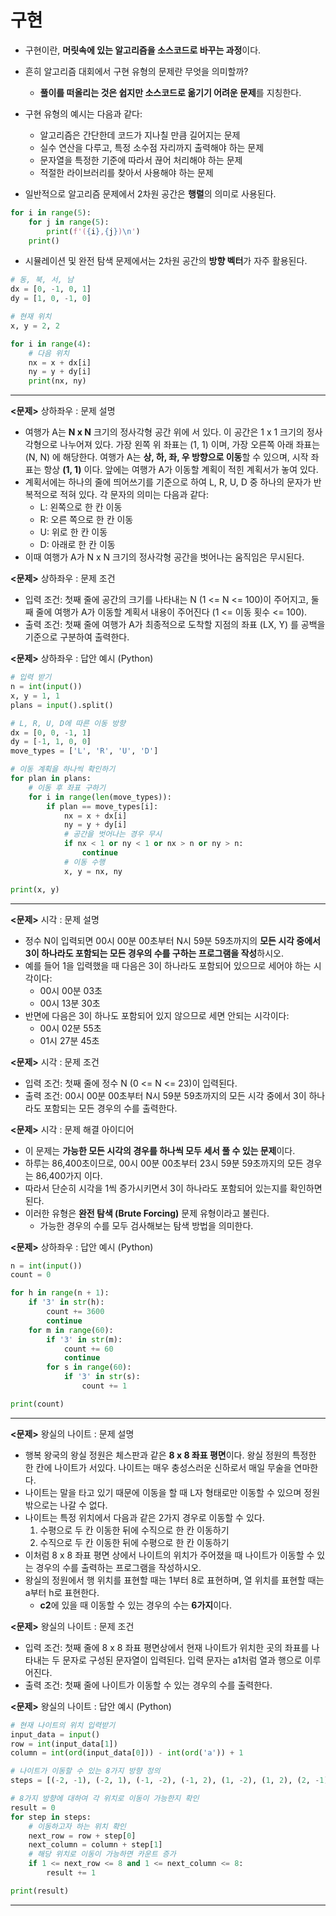 # 구현

- 구현이란, **머릿속에 있는 알고리즘을 소스코드로 바꾸는 과정**이다.
- 흔히 알고리즘 대회에서 구현 유형의 문제란 무엇을 의미할까?
    - **풀이를 떠올리는 것은 쉽지만 소스코드로 옮기기 어려운 문제**를 지칭한다.
- 구현 유형의 예시는 다음과 같다:
    - 알고리즘은 간단한데 코드가 지나칠 만큼 길어지는 문제
    - 실수 연산을 다루고, 특정 소수점 자리까지 출력해야 하는 문제
    - 문자열을 특정한 기준에 따라서 끊어 처리해야 하는 문제
    - 적절한 라이브러리를 찾아서 사용해야 하는 문제

- 일반적으로 알고리즘 문제에서 2차원 공간은 **행렬**의 의미로 사용된다.

```python
for i in range(5):
    for j in range(5):
        print(f'({i},{j})\n')
    print()
```

- 시뮬레이션 및 완전 탐색 문제에서는 2차원 공간의 **방향 벡터**가 자주 활용된다.

```python
# 동, 북, 서, 남
dx = [0, -1, 0, 1]
dy = [1, 0, -1, 0]

# 현재 위치
x, y = 2, 2

for i in range(4):
    # 다음 위치
    nx = x + dx[i]
    ny = y + dy[i]
    print(nx, ny)
```

---

**<문제>** 상하좌우 : 문제 설명

- 여행가 A는 **N x N** 크기의 정사각형 공간 위에 서 있다. 이 공간은 1 x 1 크기의 정사각형으로 나누어져 있다. 가장 왼쪽 위 좌표는 (1, 1) 이며, 가장 오른쪽 아래 좌표는 (N, N) 에
  해당한다. 여행가 A는 **상, 하, 좌, 우 방향으로 이동**할 수 있으며, 시작 좌표는 항상 **(1, 1)** 이다. 앞에는 여행가 A가 이동할 계획이 적힌 계획서가 놓여 있다.
- 계획서에는 하나의 줄에 띄어쓰기를 기준으로 하여 L, R, U, D 중 하나의 문자가 반복적으로 적혀 있다. 각 문자의 의미는 다음과 같다:
    - L: 왼쪽으로 한 칸 이동
    - R: 오른 쪽으로 한 칸 이동
    - U: 위로 한 칸 이동
    - D: 아래로 한 칸 이동
- 이때 여행가 A가 N x N 크기의 정사각형 공간을 벗어나는 움직임은 무시된다.

**<문제>** 상하좌우 : 문제 조건

- 입력 조건: 첫째 줄에 공간의 크기를 나타내는 N (1 <= N <= 100)이 주어지고, 둘째 줄에 여행가 A가 이동할 계획서 내용이 주어진다 (1 <= 이동 횟수 <= 100).
- 출력 조건: 첫째 줄에 여행가 A가 최종적으로 도착할 지점의 좌표 (LX, Y) 를 공백을 기준으로 구분하여 출력한다.

**<문제>** 상하좌우 : 답안 예시 (Python)

```python
# 입력 받기
n = int(input())
x, y = 1, 1
plans = input().split()

# L, R, U, D에 따른 이동 방향
dx = [0, 0, -1, 1]
dy = [-1, 1, 0, 0]
move_types = ['L', 'R', 'U', 'D']

# 이동 계획을 하나씩 확인하기
for plan in plans:
    # 이동 후 좌표 구하기
    for i in range(len(move_types)):
        if plan == move_types[i]:
            nx = x + dx[i]
            ny = y + dy[i]
            # 공간을 벗어나는 경우 무시
            if nx < 1 or ny < 1 or nx > n or ny > n:
                continue
            # 이동 수행
            x, y = nx, ny

print(x, y)
```

---

**<문제>** 시각 : 문제 설명

- 정수 N이 입력되면 00시 00분 00초부터 N시 59분 59초까지의 **모든 시각 중에서 3이 하나라도 포함되는 모든 경우의 수를 구하는 프로그램을 작성**하시오.
- 예를 들어 1을 입력했을 때 다음은 3이 하나라도 포함되어 있으므로 세어야 하는 시각이다:
    - 00시 00분 03초
    - 00시 13분 30초
- 반면에 다음은 3이 하나도 포함되어 있지 않으므로 세면 안되는 시각이다:
    - 00시 02분 55초
    - 01시 27분 45초

**<문제>** 시각 : 문제 조건

- 입력 조건: 첫째 줄에 정수 N (0 <= N <= 23)이 입력된다.
- 출력 조건: 00시 00분 00초부터 N시 59분 59초까지의 모든 시각 중에서 3이 하나라도 포함되는 모든 경우의 수를 출력한다.

**<문제>** 시각 : 문제 해결 아이디어

- 이 문제는 **가능한 모든 시각의 경우를 하나씩 모두 세서 풀 수 있는 문제**이다.
- 하루는 86,400초이므로, 00시 00분 00초부터 23시 59분 59초까지의 모든 경우는 86,400가지 이다.
- 따라서 단순히 시각을 1씩 증가시키면서 3이 하나라도 포함되어 있는지를 확인하면 된다.
- 이러한 유형은 **완전 탐색 (Brute Forcing)** 문제 유형이라고 불린다.
    - 가능한 경우의 수를 모두 검사해보는 탐색 방법을 의미한다.

**<문제>** 상하좌우 : 답안 예시 (Python)

```python
n = int(input())
count = 0

for h in range(n + 1):
    if '3' in str(h):
        count += 3600
        continue
    for m in range(60):
        if '3' in str(m):
            count += 60
            continue
        for s in range(60):
            if '3' in str(s):
                count += 1

print(count)
```

---

**<문제>** 왕실의 나이트 : 문제 설명

- 행복 왕국의 왕실 정원은 체스판과 같은 **8 x 8 좌표 평면**이다. 왕실 정원의 특정한 한 칸에 나이트가 서있다. 나이트는 매우 충성스러운 신하로서 매일 무술을 연마한다.
- 나이트는 말을 타고 있기 때문에 이동을 할 때 L자 형태로만 이동할 수 있으며 정원 밖으로는 나갈 수 없다.
- 나이트는 특정 위치에서 다음과 같은 2가지 경우로 이동할 수 있다.
    1. 수평으로 두 칸 이동한 뒤에 수직으로 한 칸 이동하기
    2. 수직으로 두 칸 이동한 뒤에 수평으로 한 칸 이동하기
- 이처럼 8 x 8 좌표 평면 상에서 나이트의 위치가 주어졌을 때 나이트가 이동할 수 있는 경우의 수를 출력하는 프로그램을 작성하시오.
- 왕실의 정원에서 행 위치를 표현할 때는 1부터 8로 표현하며, 열 위치를 표현할 때는 a부터 h로 표현한다.
    - **c2**에 있을 때 이동할 수 있는 경우의 수는 **6가지**이다.

**<문제>** 왕실의 나이트 : 문제 조건

- 입력 조건: 첫째 줄에 8 x 8 좌표 평면상에서 현재 나이트가 위치한 곳의 좌표를 나타내는 두 문자로 구성된 문자열이 입력된다. 입력 문자는 a1처럼 열과 행으로 이루어진다.
- 출력 조건: 첫째 줄에 나이트가 이동할 수 있는 경우의 수를 출력한다.

**<문제>** 왕실의 나이트 : 답안 예시 (Python)

```python
# 현재 나이트의 위치 입력받기
input_data = input()
row = int(input_data[1])
column = int(ord(input_data[0])) - int(ord('a')) + 1

# 나이트가 이동할 수 있는 8가지 방향 정의
steps = [(-2, -1), (-2, 1), (-1, -2), (-1, 2), (1, -2), (1, 2), (2, -1), (2, 1)]

# 8가지 방향에 대하여 각 위치로 이동이 가능한지 확인
result = 0
for step in steps:
    # 이동하고자 하는 위치 확인
    next_row = row + step[0]
    next_column = column + step[1]
    # 해당 위치로 이동이 가능하면 카운트 증가
    if 1 <= next_row <= 8 and 1 <= next_column <= 8:
        result += 1

print(result)
```

---
